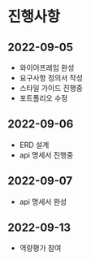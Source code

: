 # 진행사항
## 2022-09-05
- 와이어프레임 완성
- 요구사항 정의서 작성
- 스타일 가이드 진행중
- 포트폴리오 수정

## 2022-09-06
- ERD 설계
- api 명세서 진행중

## 2022-09-07
- api 명세서 완성

## 2022-09-13
- 역량평가 참여
